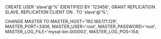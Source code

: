 
CREATE USER 'slave'@'%' IDENTIFIED BY '123456';
GRANT REPLICATION SLAVE, REPLICATION CLIENT ON *.* TO 'slave'@'%';

CHANGE MASTER TO 
MASTER_HOST='192.168.171.129',
MASTER_PORT=3306,
MASTER_USER='root',
MASTER_PASSWORD='root',
MASTER_LOG_FILE='mysql-bin.000003',
MASTER_LOG_POS=154;